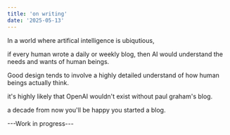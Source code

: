 ```yaml
---
title: 'on writing'
date: '2025-05-13'
---
```


In a world where artifical intelligence is ubiqutious,

if every human wrote a daily or weekly blog, then AI would understand the needs and wants of human beings.

Good design tends to involve a highly detailed understand of how human beings actually think.



it's highly likely that OpenAI wouldn't exist without paul graham's blog.


a decade from now you'll  be happy you started a blog.

---Work in progress---